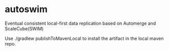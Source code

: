 # autoswim
Eventual consistent local-first data replication based on Automerge and ScaleCube(SWIM)

Use ./gradlew publishToMavenLocal to install the artifact in the local maven repo.